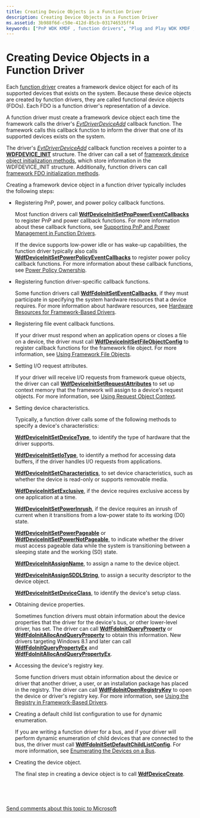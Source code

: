 ```yaml
---
title: Creating Device Objects in a Function Driver
description: Creating Device Objects in a Function Driver
ms.assetid: 3b988f6d-c50e-412d-85cb-031746535ff4
keywords: ["PnP WDK KMDF , function drivers", "Plug and Play WDK KMDF , function drivers", "power management WDK KMDF , function drivers", "function drivers WDK KMDF", "functional device objects WDK KMDF", "FDOs WDK KMDF"]
---
```


# Creating Device Objects in a Function Driver


Each [function driver](https://msdn.microsoft.com/library/windows/hardware/ff546516) creates a framework device object for each of its supported devices that exists on the system. Because these device objects are created by function drivers, they are called functional device objects (FDOs). Each FDO is a function driver's representation of a device.

A function driver must create a framework device object each time the framework calls the driver's [*EvtDriverDeviceAdd*](https://msdn.microsoft.com/library/windows/hardware/ff541693) callback function. The framework calls this callback function to inform the driver that one of its supported devices exists on the system.

The driver's [*EvtDriverDeviceAdd*](https://msdn.microsoft.com/library/windows/hardware/ff541693) callback function receives a pointer to a [**WDFDEVICE\_INIT**](https://msdn.microsoft.com/library/windows/hardware/ff546951) structure. The driver can call a set of [framework device object initialization methods](https://msdn.microsoft.com/library/windows/hardware/dn265631#device-init-methods), which store information in the WDFDEVICE\_INIT structure. Additionally, function drivers can call [framework FDO initialization methods](https://msdn.microsoft.com/library/windows/hardware/dn265631#fdo-init-methods).

Creating a framework device object in a function driver typically includes the following steps:

-   Registering PnP, power, and power policy callback functions.

    Most function drivers call [**WdfDeviceInitSetPnpPowerEventCallbacks**](https://msdn.microsoft.com/library/windows/hardware/ff546135) to register PnP and power callback functions. For more information about these callback functions, see [Supporting PnP and Power Management in Function Drivers](supporting-pnp-and-power-management-in-function-drivers.md).

    If the device supports low-power idle or has wake-up capabilities, the function driver typically also calls [**WdfDeviceInitSetPowerPolicyEventCallbacks**](https://msdn.microsoft.com/library/windows/hardware/ff546774) to register power policy callback functions. For more information about these callback functions, see [Power Policy Ownership](power-policy-ownership.md).

-   Registering function driver-specific callback functions.

    Some function drivers call [**WdfFdoInitSetEventCallbacks**](https://msdn.microsoft.com/library/windows/hardware/ff547268), if they must participate in specifying the system hardware resources that a device requires. For more information about hardware resources, see [Hardware Resources for Framework-Based Drivers](hardware-resources-for-kmdf-drivers.md).

-   Registering file event callback functions.

    If your driver must respond when an application opens or closes a file on a device, the driver must call [**WdfDeviceInitSetFileObjectConfig**](https://msdn.microsoft.com/library/windows/hardware/ff546107) to register callback functions for the framework file object. For more information, see [Using Framework File Objects](framework-file-objects.md).

-   Setting I/O request attributes.

    If your driver will receive I/O requests from framework queue objects, the driver can call [**WdfDeviceInitSetRequestAttributes**](https://msdn.microsoft.com/library/windows/hardware/ff546786) to set up context memory that the framework will assign to a device's request objects. For more information, see [Using Request Object Context](using-request-object-context.md).

-   Setting device characteristics.

    Typically, a function driver calls some of the following methods to specify a device's characteristics:

    [**WdfDeviceInitSetDeviceType**](https://msdn.microsoft.com/library/windows/hardware/ff546090), to identify the type of hardware that the driver supports.

    [**WdfDeviceInitSetIoType**](https://msdn.microsoft.com/library/windows/hardware/ff546128), to identify a method for accessing data buffers, if the driver handles I/O requests from applications.

    [**WdfDeviceInitSetCharacteristics**](https://msdn.microsoft.com/library/windows/hardware/ff546074), to set device characteristics, such as whether the device is read-only or supports removable media.

    [**WdfDeviceInitSetExclusive**](https://msdn.microsoft.com/library/windows/hardware/ff546097), if the device requires exclusive access by one application at a time.

    [**WdfDeviceInitSetPowerInrush**](https://msdn.microsoft.com/library/windows/hardware/ff546142), if the device requires an inrush of current when it transitions from a low-power state to its working (D0) state.

    [**WdfDeviceInitSetPowerPageable**](https://msdn.microsoft.com/library/windows/hardware/ff546766) or [**WdfDeviceInitSetPowerNotPageable**](https://msdn.microsoft.com/library/windows/hardware/ff546147), to indicate whether the driver must access pageable data while the system is transitioning between a sleeping state and the working (S0) state.

    [**WdfDeviceInitAssignName**](https://msdn.microsoft.com/library/windows/hardware/ff546029), to assign a name to the device object.

    [**WdfDeviceInitAssignSDDLString**](https://msdn.microsoft.com/library/windows/hardware/ff546035), to assign a security descriptor to the device object.

    [**WdfDeviceInitSetDeviceClass**](https://msdn.microsoft.com/library/windows/hardware/ff546084), to identify the device's setup class.

-   Obtaining device properties.

    Sometimes function drivers must obtain information about the device properties that the driver for the device's bus, or other lower-level driver, has set. The driver can call [**WdfFdoInitQueryProperty**](https://msdn.microsoft.com/library/windows/hardware/ff547254) or [**WdfFdoInitAllocAndQueryProperty**](https://msdn.microsoft.com/library/windows/hardware/ff547239) to obtain this information. New drivers targeting Windows 8.1 and later can call [**WdfFdoInitQueryPropertyEx**](https://msdn.microsoft.com/library/windows/hardware/dn265613) and [**WdfFdoInitAllocAndQueryPropertyEx**](https://msdn.microsoft.com/library/windows/hardware/dn265612).

-   Accessing the device's registry key.

    Some function drivers must obtain information about the device or driver that another driver, a user, or an installation package has placed in the registry. The driver can call [**WdfFdoInitOpenRegistryKey**](https://msdn.microsoft.com/library/windows/hardware/ff547249) to open the device or driver's registry key. For more information, see [Using the Registry in Framework-Based Drivers](https://msdn.microsoft.com/library/windows/hardware/ff545562).

-   Creating a default child list configuration to use for dynamic enumeration.

    If you are writing a function driver for a bus, and if your driver will perform dynamic enumeration of child devices that are connected to the bus, the driver must call [**WdfFdoInitSetDefaultChildListConfig**](https://msdn.microsoft.com/library/windows/hardware/ff547258). For more information, see [Enumerating the Devices on a Bus](enumerating-the-devices-on-a-bus.md).

-   Creating the device object.

    The final step in creating a device object is to call [**WdfDeviceCreate**](https://msdn.microsoft.com/library/windows/hardware/ff545926).

 

 

[Send comments about this topic to Microsoft](mailto:wsddocfb@microsoft.com?subject=Documentation%20feedback%20%5Bwdf\wdf%5D:%20Creating%20Device%20Objects%20in%20a%20Function%20Driver%20%20RELEASE:%20%283/24/2016%29&body=%0A%0APRIVACY%20STATEMENT%0A%0AWe%20use%20your%20feedback%20to%20improve%20the%20documentation.%20We%20don't%20use%20your%20email%20address%20for%20any%20other%20purpose,%20and%20we'll%20remove%20your%20email%20address%20from%20our%20system%20after%20the%20issue%20that%20you're%20reporting%20is%20fixed.%20While%20we're%20working%20to%20fix%20this%20issue,%20we%20might%20send%20you%20an%20email%20message%20to%20ask%20for%20more%20info.%20Later,%20we%20might%20also%20send%20you%20an%20email%20message%20to%20let%20you%20know%20that%20we've%20addressed%20your%20feedback.%0A%0AFor%20more%20info%20about%20Microsoft's%20privacy%20policy,%20see%20http://privacy.microsoft.com/default.aspx. "Send comments about this topic to Microsoft")




